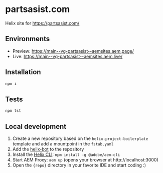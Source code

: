 # partsasist.com
Helix site for https://partsasist.com/

## Environments
- Preview: https://main--vg-partsasist--aemsites.aem.page/
- Live: https://main--vg-partsasist--aemsites.aem.live/

## Installation

```sh
npm i
```

## Tests

```sh
npm tst
```

## Local development

1. Create a new repository based on the `helix-project-boilerplate` template and add a mountpoint in the `fstab.yaml`
2. Add the [helix-bot](https://github.com/apps/helix-bot) to the repository
3. Install the [Helix CLI](https://github.com/adobe/helix-cli): `npm install -g @adobe/aem-cli`
4. Start AEM Proxy: `aem up` (opens your browser at http://localhost:3000)
5. Open the `{repo}` directory in your favorite IDE and start coding :)
